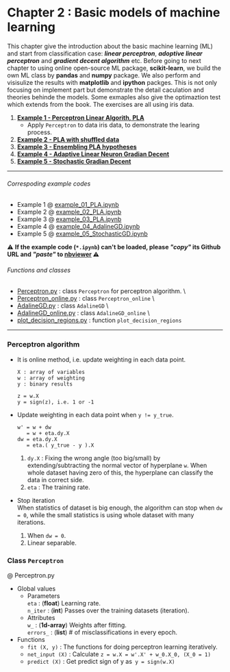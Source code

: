 # Chapter 2 : Basic models of machine learning
This chapter give the introduction about the basic machine learning (ML) and start from classification case: ***linear perceptron***, ***adoptive linear perceptron*** and ***gradient decent algorithm*** etc. Before going to next chapter to using online open-source ML package, **scikit-learn**, we build the own ML class by **pandas** and **numpy** package. We also perform and visisulize the results with **matplotlib** and **ipython** packges. This is not only focusing on implement part but demonstrate the detail caculation and theories behinde the models. Some exmaples also give the optimaztion test which extends from the book. The exercises are all using iris data.  

1. [**Example 1 - Perceptron Linear Algorith, PLA**](https://nbviewer.jupyter.org/github/juifa-tsai/workbook_MachineLearning/blob/master/Machine_Learning_in_Python_SR/Chapter_02/example_01_PLA.ipynb)
   - Apply `Perceptron` to data iris data, to demonstrate the learing process.
2. [**Example 2 - PLA with shuffled data**](https://nbviewer.jupyter.org/github/juifa-tsai/workbook_MachineLearning/blob/master/Machine_Learning_in_Python_SR/Chapter_02/example_02_PLA.ipynb)
3. [**Example 3 - Ensembling PLA hypotheses**](https://nbviewer.jupyter.org/github/juifa-tsai/workbook_MachineLearning/blob/master/Machine_Learning_in_Python_SR/Chapter_02/example_03_PLA.ipynb)
4. [**Example 4 - Adaptive Linear Neuron Gradian Decent**](https://nbviewer.jupyter.org/github/juifa-tsai/workbook_MachineLearning/blob/master/Machine_Learning_in_Python_SR/Chapter_02/example_04_AdalineGD.ipynb)
5. [**Example 5 - Stochastic Gradian Decent**](https://nbviewer.jupyter.org/github/juifa-tsai/workbook_MachineLearning/blob/master/Machine_Learning_in_Python_SR/Chapter_02/example_05_StochasticGD.ipynb)

---
###### Correspoding example codes
* Example 1 @ [example_01_PLA.ipynb](example_01_PLA.ipynb)
* Example 2 @ [example_02_PLA.ipynb](example_02_PLA.ipynb)
* Example 3 @ [example_03_PLA.ipynb](example_03_PLA.ipynb)
* Example 4 @ [example_04_AdalineGD.ipynb](example_04_AdalineGD.ipynb)
* Example 5 @ [example_05_StochasticGD.ipynb](example_05_StochasticGD.ipynb)

:warning: **If the example code (`*.ipynb`) can't be loaded, please *"copy"* its Github URL and *"paste"* to [nbviewer](https://nbviewer.jupyter.org) :warning:**

###### Functions and classes  
* [Perceptron.py](Perceptron.py) : class `Perceptron` for perceptron algorithm. \
* [Perceptron_online.py](Perceptron_online.py) : class `Perceptron_online` \
* [AdalineGD.py](AdalineGD.py) : class `AdalineGD` \
* [AdalineGD_online.py](AdalineGD_online.py) : class `AdalineGD_online` \
* [plot_decision_regions.py](plot_decision_regions.py) : function `plot_decision_regions`

---

### Perceptron algorithm
* It is online method, i.e. update weighting in each data point.
  ```
  X : array of variables
  w : array of weighting
  y : binary results
  ```
  ```
  z = w.X
  y = sign(z), i.e. 1 or -1
  ```

* Update weighting in each data point when ``y != y_true``.<br />
  ```
  w' = w + dw
     = w + eta.dy.X
  dw = eta.dy.X
     = eta.( y_true - y ).X
  ```
  1. ``dy.X`` : Fixing the wrong angle (too big/small) by extending/subtracting the normal vector of hyperplane ``w``. When whole dataset having zero of this, the hyperplane can classify the data in correct side.<br />
  2. ``eta``  : The training rate.

* Stop iteration<br />
When statistics of dataset is big enough, the algorithm can stop when ``dw = 0``, while the small statistics is using whole dataset with many iterations.  
  1. When ``dw = 0``.
  2. Linear separable.

### Class ``Perceptron``
@ Perceptron.py
* Global values
   * Parameters<br />
  ``eta`` : (**float**) Learning rate.<br />
  ``n_iter`` : (**int**) Passes over the training datasets (iteration).
   * Attributes<br />
  ``w_`` : (**1d-array**) Weights after fitting.<br />
  ``errors_`` : (**list**) # of misclassifications in every epoch.
* Functions
  * ``fit (X, y)`` : The functions for doing perceptron learning iteratively. <br />
  * ``net_input (X)`` : Calculate ``z = w.X = w'.X' + w_0.X_0, (X_0 = 1)``<br />
  * ``predict (X)`` : Get predict sign of y as`` y = sign(w.X)`` <br />
